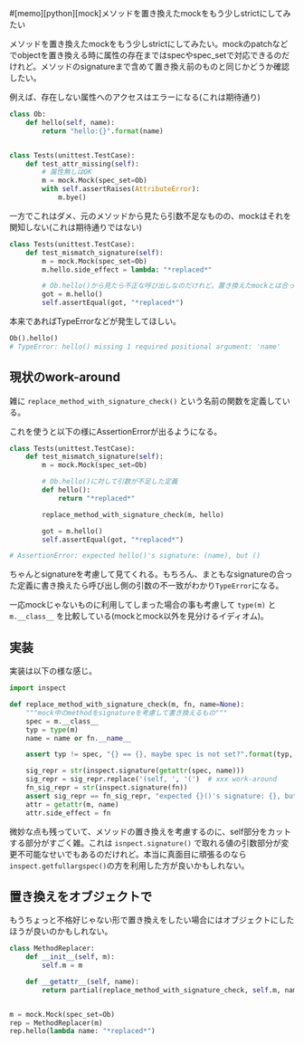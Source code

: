 #[memo][python][mock]メソッドを置き換えたmockをもう少しstrictにしてみたい

メソッドを置き換えたmockをもう少しstrictにしてみたい。mockのpatchなどでobjectを置き換える時に属性の存在まではspecやspec_setで対応できるのだけれど。メソッドのsignatureまで含めて置き換え前のものと同じかどうか確認したい。

例えば、存在しない属性へのアクセスはエラーになる(これは期待通り)

```python
class Ob:
    def hello(self, name):
        return "hello:{}".format(name)


class Tests(unittest.TestCase):
    def test_attr_missing(self):
        # 属性無しはOK
        m = mock.Mock(spec_set=Ob)
        with self.assertRaises(AttributeError):
            m.bye()
```

一方でこれはダメ、元のメソッドから見たら引数不足なものの、mockはそれを関知しない(これは期待通りではない)

```python
class Tests(unittest.TestCase):
    def test_mismatch_signature(self):
        m = mock.Mock(spec_set=Ob)
        m.hello.side_effect = lambda: "*replaced*"

        # Ob.hello()から見たら不正な呼び出しなのだけれど。置き換えたmockとは合っているので通ってしまう
        got = m.hello()
        self.assertEqual(got, "*replaced*")
```

本来であればTypeErrorなどが発生してほしい。

```python
Ob().hello()
# TypeError: hello() missing 1 required positional argument: 'name'
```

## 現状のwork-around

雑に `replace_method_with_signature_check()` という名前の関数を定義している。

これを使うと以下の様にAssertionErrorが出るようになる。

```python
class Tests(unittest.TestCase):
    def test_mismatch_signature(self):
        m = mock.Mock(spec_set=Ob)

        # Ob.hello()に対して引数が不足した定義
        def hello():
            return "*replaced*"

        replace_method_with_signature_check(m, hello)

        got = m.hello()
        self.assertEqual(got, "*replaced*")

# AssertionError: expected hello()'s signature: (name), but ()
```

ちゃんとsignatureを考慮して見てくれる。もちろん、まともなsignatureの合った定義に書き換えたら呼び出し側の引数の不一致がわかり`TypeError`になる。

一応mockじゃないものに利用してしまった場合の事も考慮して `type(m)` と `m.__class__` を比較している(mockとmock以外を見分けるイディオム)。

## 実装

実装は以下の様な感じ。

```python
import inspect

def replace_method_with_signature_check(m, fn, name=None):
    """mock中のmethodをsignatureを考慮して書き換えるもの"""
    spec = m.__class__
    typ = type(m)
    name = name or fn.__name__

    assert typ != spec, "{} == {}, maybe spec is not set?".format(typ, spec)

    sig_repr = str(inspect.signature(getattr(spec, name)))
    sig_repr = sig_repr.replace('(self, ', '(')  # xxx work-around
    fn_sig_repr = str(inspect.signature(fn))
    assert sig_repr == fn_sig_repr, "expected {}()'s signature: {}, but {}".format(name, sig_repr, fn_sig_repr)
    attr = getattr(m, name)
    attr.side_effect = fn
```

微妙な点も残っていて、メソッドの置き換えを考慮するのに、self部分をカットする部分がすごく雑。これは `isnpect.signature()` で取れる値の引数部分が変更不可能なせいでもあるのだけれど。本当に真面目に頑張るのなら`inspect.getfullargspec()`の方を利用した方が良いかもしれない。


## 置き換えをオブジェクトで

もうちょっと不格好じゃない形で置き換えをしたい場合にはオブジェクトにしたほうが良いのかもしれない。

```python
class MethodReplacer:
    def __init__(self, m):
        self.m = m

    def __getattr__(self, name):
        return partial(replace_method_with_signature_check, self.m, name=name)


m = mock.Mock(spec_set=Ob)
rep = MethodReplacer(m)
rep.hello(lambda name: "*replaced*")
```
